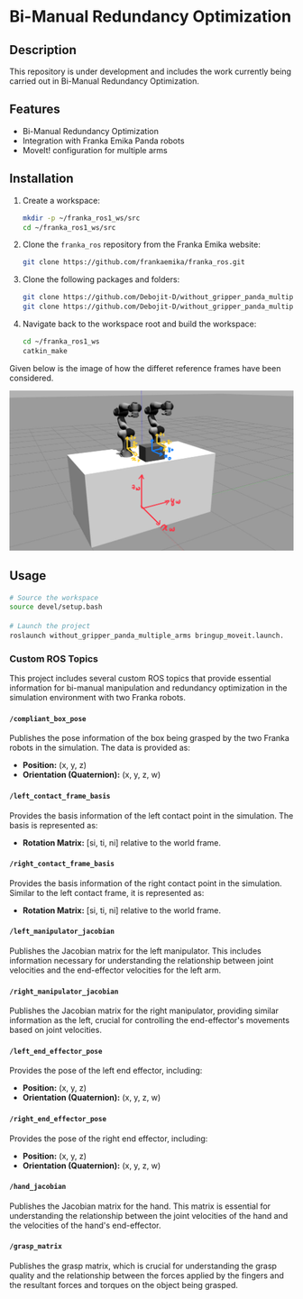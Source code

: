 # Bi-Manual Redundancy Optimization

## Description
This repository is under development and includes the work currently being carried out in Bi-Manual Redundancy Optimization.

## Features
- Bi-Manual Redundancy Optimization
- Integration with Franka Emika Panda robots
- MoveIt! configuration for multiple arms

## Installation
1. Create a workspace:
    ```bash
    mkdir -p ~/franka_ros1_ws/src
    cd ~/franka_ros1_ws/src
    ```

2. Clone the `franka_ros` repository from the Franka Emika website:
    ```bash
    git clone https://github.com/frankaemika/franka_ros.git
    ```

3. Clone the following packages and folders:
    ```bash
    git clone https://github.com/Debojit-D/without_gripper_panda_multiple_arms.git
    git clone https://github.com/Debojit-D/without_gripper_panda_multiple_arms_moveit_config.git
    ```

4. Navigate back to the workspace root and build the workspace:
    ```bash
    cd ~/franka_ros1_ws
    catkin_make
    ```

Given below is the image of how the differet reference frames have been considered.

![Alt text](Frames.jpg)


## Usage
```bash
# Source the workspace
source devel/setup.bash

# Launch the project
roslaunch without_gripper_panda_multiple_arms bringup_moveit.launch.
```

### Custom ROS Topics

This project includes several custom ROS topics that provide essential information for bi-manual manipulation and redundancy optimization in the simulation environment with two Franka robots.

#### `/compliant_box_pose`
Publishes the pose information of the box being grasped by the two Franka robots in the simulation. The data is provided as:
- **Position:** (x, y, z)
- **Orientation (Quaternion):** (x, y, z, w)

#### `/left_contact_frame_basis`
Provides the basis information of the left contact point in the simulation. The basis is represented as:
- **Rotation Matrix:** [si, ti, ni] relative to the world frame.

#### `/right_contact_frame_basis`
Provides the basis information of the right contact point in the simulation. Similar to the left contact frame, it is represented as:
- **Rotation Matrix:** [si, ti, ni] relative to the world frame.

#### `/left_manipulator_jacobian`
Publishes the Jacobian matrix for the left manipulator. This includes information necessary for understanding the relationship between joint velocities and the end-effector velocities for the left arm.

#### `/right_manipulator_jacobian`
Publishes the Jacobian matrix for the right manipulator, providing similar information as the left, crucial for controlling the end-effector's movements based on joint velocities.

#### `/left_end_effector_pose`
Provides the pose of the left end effector, including:
- **Position:** (x, y, z)
- **Orientation (Quaternion):** (x, y, z, w)

#### `/right_end_effector_pose`
Provides the pose of the right end effector, including:
- **Position:** (x, y, z)
- **Orientation (Quaternion):** (x, y, z, w)

#### `/hand_jacobian`
Publishes the Jacobian matrix for the hand. This matrix is essential for understanding the relationship between the joint velocities of the hand and the velocities of the hand's end-effector.

#### `/grasp_matrix`
Publishes the grasp matrix, which is crucial for understanding the grasp quality and the relationship between the forces applied by the fingers and the resultant forces and torques on the object being grasped.

